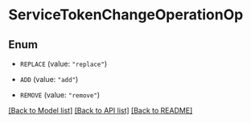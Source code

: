 # ServiceTokenChangeOperationOp

## Enum


* `REPLACE` (value: `"replace"`)

* `ADD` (value: `"add"`)

* `REMOVE` (value: `"remove"`)


[[Back to Model list]](../README.md#documentation-for-models) [[Back to API list]](../README.md#documentation-for-api-endpoints) [[Back to README]](../README.md)


